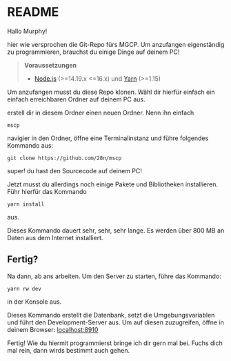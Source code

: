 # README

Hallo Murphy!

hier wie versprochen die Git-Repo fürs MGCP. Um anzufangen eigenständig zu programmieren, brauchst du einige Dinge auf deinem PC!

> **Voraussetzungen**
>
> - [Node.js](https://nodejs.org/en) (>=14.19.x <=16.x) und [Yarn](https://yarnpkg.com/) (>=1.15)

Um anzufangen musst du diese Repo klonen. Wähl dir hierfür einfach ein einfach erreichbaren Ordner auf deinem PC aus.

erstell dir in diesem Ordner einen neuen Ordner. Nenn ihn einfach

```
mscp
```

navigier in den Ordner, öffne eine Terminalinstanz und führe folgendes Kommando aus:

```
git clone https://github.com/28n/mscp
```

super! du hast den Sourcecode auf deinem PC!

Jetzt musst du allerdings noch einige Pakete und Bibliotheken installieren.
Führ hierfür das Kommando

```
yarn install
```

aus.

Dieses Kommando dauert sehr, sehr, sehr lange. Es werden über 800 MB an Daten aus dem Internet installiert.

## Fertig?

Na dann, ab ans arbeiten. Um den Server zu starten, führe das Kommando:

```
yarn rw dev
```
in der Konsole aus. 

Dieses Kommando erstellt die Datenbank, setzt die Umgebungsvariablen und führt den Development-Server aus.
Um auf diesen zuzugreifen, öffne in deinem Browser: [localhost:8910](localohost:8910)

Fertig! Wie du hiermit programmierst bringe ich dir gern mal bei. Fuchs dich mal rein, dann wirds bestimmt auch gehen.

